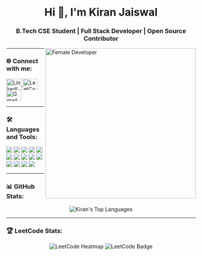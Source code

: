 <h1 align="center">Hi 👋, I'm Kiran Jaiswal</h1>
<h3 align="center">B.Tech CSE Student | Full Stack Developer | Open Source Contributor</h3>

<img align="right" alt="Female Developer" width="400" src="https://raw.githubusercontent.com/kiran-jaiswal/kiran-jaiswal/main/assets/female-dev.gif">




---

### 🌐 Connect with me:
<p align="left">
  <a href="https://linkedin.com/in/kiran-jaiswal-936263237" target="blank">
    <img align="center" src="https://raw.githubusercontent.com/rahuldkjain/github-profile-readme-generator/master/src/images/icons/Social/linked-in-alt.svg" alt="LinkedIn" height="30" width="40" />
  </a>
  <a href="https://leetcode.com/kiranjaiswal744/" target="blank">
    <img align="center" src="https://raw.githubusercontent.com/rahuldkjain/github-profile-readme-generator/master/src/images/icons/Social/leet-code.svg" alt="LeetCode" height="30" width="40" />
  </a>
  <a href="mailto:kiranjaiswal744@gmail.com" target="blank">
    <img align="center" src="https://www.vectorlogo.zone/logos/gmail/gmail-icon.svg" alt="Gmail" height="30" width="40" />
  </a>
</p>

---

### 🛠️ Languages and Tools:
<p align="left">
  <img src="https://img.shields.io/badge/C++-00599C?style=for-the-badge&logo=cplusplus&logoColor=white" />
  <img src="https://img.shields.io/badge/Java-007396?style=for-the-badge&logo=java&logoColor=white" />
  <img src="https://img.shields.io/badge/JavaScript-F7DF1E?style=for-the-badge&logo=javascript&logoColor=black" />
  <img src="https://img.shields.io/badge/Python-3776AB?style=for-the-badge&logo=python&logoColor=white" />
  <img src="https://img.shields.io/badge/React-20232A?style=for-the-badge&logo=react&logoColor=61DAFB" />
  <img src="https://img.shields.io/badge/Bootstrap-563D7C?style=for-the-badge&logo=bootstrap&logoColor=white" />
  <img src="https://img.shields.io/badge/Node.js-43853D?style=for-the-badge&logo=node.js&logoColor=white" />
  <img src="https://img.shields.io/badge/Express.js-000000?style=for-the-badge&logo=express&logoColor=white" />
  <img src="https://img.shields.io/badge/MongoDB-4EA94B?style=for-the-badge&logo=mongodb&logoColor=white" />
  <img src="https://img.shields.io/badge/PostgreSQL-336791?style=for-the-badge&logo=postgresql&logoColor=white" />
  <img src="https://img.shields.io/badge/Git-F05032?style=for-the-badge&logo=git&logoColor=white" />
  <img src="https://img.shields.io/badge/Postman-FF6C37?style=for-the-badge&logo=postman&logoColor=white" />
  <img src="https://img.shields.io/badge/Figma-F24E1E?style=for-the-badge&logo=figma&logoColor=white" />
  <img src="https://img.shields.io/badge/PowerPoint-B7472A?style=for-the-badge&logo=microsoft-powerpoint&logoColor=white" />
</p>

---

### 📊 GitHub Stats:
<p align="center">
  <img src="https://github-readme-stats.vercel.app/api/top-langs?username=kiran-jaiswal&show_icons=true&locale=en&layout=compact&theme=radical" alt="Kiran's Top Languages" />
</p>

---

### 🏆 LeetCode Stats:
<p align="center">
  <img src="https://leetcard.jacoblin.cool/kiranjaiswal744?theme=dark" alt="LeetCode Heatmap" />
  <img src="https://leetcode-badge-showcase.vercel.app/api?username=kiranjaiswal744&theme=dark&animated=true" alt="LeetCode Badge" />
</p>
